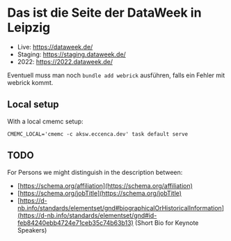 # Das ist die Seite der DataWeek in Leipzig

- Live: https://dataweek.de/
- Staging: https://staging.dataweek.de/
- 2022: https://2022.dataweek.de/

Eventuell muss man noch `bundle add webrick` ausführen, falls ein Fehler mit webrick kommt.

## Local setup

With a local cmemc setup:

```
CMEMC_LOCAL='cmemc -c aksw.eccenca.dev' task default serve
```

## TODO

For Persons we might distinguish in the description between:
- [https://schema.org/affiliation](https://schema.org/affiliation)
- [https://schema.org/jobTitle](https://schema.org/jobTitle)
- [https://d-nb.info/standards/elementset/gnd#biographicalOrHistoricalInformation](https://d-nb.info/standards/elementset/gnd#id-feb84240ebb4724e71ceb35c74b63b13) (Short Bio for Keynote Speakers)
